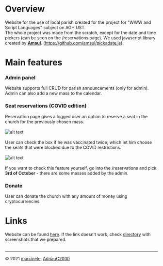 # Overview
Website for the use of local parish created for the project for "WWW and Script Languages" subject on AGH UST.
<br>
The whole project was made from the scratch, except for the date and time pickers (can be seen on the /reservations page). 
We used javascript library created by [**Amsul**](https://github.com/amsul). (https://github.com/amsul/pickadate.js). 

# Main features
### Admin panel
Website supports full CRUD for parish announcements (only for admin). <br> Admin can also add a new mass to the calendar.
<br>
### Seat reservations (COVID edition)
Reservation page gives a logged user an option to reserve a seat in the church for the previously chosen mass. <br> <br>
![alt text](https://github.com/marcinele/parafia-pod-wezwaniem-bitcoina/blob/main/Screenshots%20from%20the%20website/reservation1.png) <br> <br>
User can check the box if he was vaccinated twice, which let him choose the seats that were blocked due to the COVID restrictions. <br> <br>
![alt text](https://github.com/marcinele/parafia-pod-wezwaniem-bitcoina/blob/main/Screenshots%20from%20the%20website/reservation2.png) <br> <br>
If you want to check this feature yourself, go into the /reservations and pick **3rd of October** - there are some masses added by the admin. 
### Donate
User can donate the church with any amount of money using cryptocurrencies.

# Links
Website can be found [here](https://s103.labagh.pl/). If the link doesn't work, check 
[directory](https://github.com/marcinele/parafia-pod-wezwaniem-bitcoina/tree/main/Screenshots%20from%20the%20website) 
with screenshots that we prepared.
<br><br>

---

© 2021 [marcinele](https://github.com/marcinele), [AdrianC2000](https://github.com/AdrianC2000)